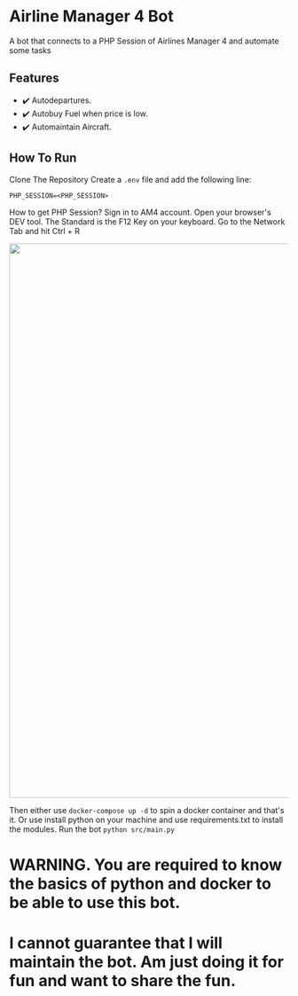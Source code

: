 # Airline Manager 4 Bot
A bot that connects to a PHP Session of Airlines Manager 4 and automate some tasks

## Features
- ✔️ Autodepartures.
- ✔️ Autobuy Fuel when price is low.
- ✔️ Automaintain Aircraft.

## How To Run
Clone The Repository
Create a `.env` file and add the following line:
```
PHP_SESSION=<PHP_SESSION>
```
How to get PHP Session?
Sign in to AM4 account.
Open your browser's DEV tool. The Standard is the F12 Key on your keyboard.
Go to the Network Tab and hit Ctrl + R

<img src="https://raw.githubusercontent.com/yanickflyer/airlinemanager4bot/master/img/phpsess.png" width="1000px">

Then either use `docker-compose up -d` to spin a docker container and that's it.
Or use install python on your machine and use requirements.txt to install the modules.
Run the bot `python src/main.py`

# WARNING. You are required to know the basics of python and docker to be able to use this bot.
# I cannot guarantee that I will maintain the bot. Am just doing it for fun and want to share the fun.